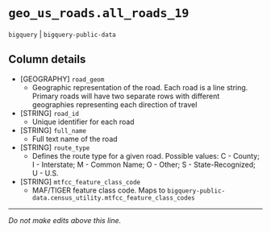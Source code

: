 # `geo_us_roads.all_roads_19`
`bigquery` | `bigquery-public-data`

## Column details
* [GEOGRAPHY] `road_geom`
  - Geographic representation of the road. Each road is a line string. Primary roads will have two separate rows with different geographies representing each direction of travel
* [STRING]    `road_id`
  - Unique identifier for each road
* [STRING]    `full_name`
  - Full text name of the road
* [STRING]    `route_type`
  - Defines the route type for a given road. Possible values: C - County; I - Interstate; M - Common Name; O - Other; S - State-Recognized; U - U.S.
* [STRING]    `mtfcc_feature_class_code`
  - MAF/TIGER feature class code. Maps to `bigquery-public-data.census_utility.mtfcc_feature_class_codes`

-------------------------------------------------------------------------------
*Do not make edits above this line.*
